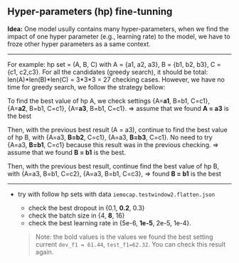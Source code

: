 ## Hyper-parameters (hp) fine-tunning 

**Idea:** One model usully contains many hyper-parameters, when we find the impact of one hyper parameter (e.g., learning rate) to the model, we have to froze other hyper parameters as a same context. 

--- 
For example: hp set = (A, B, C) with A = {a1, a2, a3}, B = {b1, b2, b3}, C = {c1, c2,c3}. For all the candidates (greedy search), it should be total: len(A)\*len(B)\*len(C) = 3\*3\*3 = 27 checking cases. However, we have no time for greedy search, we follow the strategy bellow:

To find the best value of hp A, we check  settings {A=**a1**, B=b1, C=c1}, {A=**a2**, B=b1, C=c1}, {A=**a3**, B=b1, C=c1}. => assume that we found **A = a3** is the best

Then, with the previous best result (A = a3), continue to find the best value of hp B, with {A=a3, **B=b2**, C=c1}, {A=a3, **B=b3**, C=c1}. No need to try {A=a3, **B=b1**, C=c1} because this result was in the previous checking.  => assume that we found **B = b1** is the best.

Then, with the previous best result, continue find the best value of hp B, with {A=a3, B=b1, C=c2}, {A=a3, B=b1, C=c3},  => found **B = b1** is the best

---

- try with follow hp sets with data `iemocap.testwindow2.flatten.json`
  - check the best dropout in {0.1, **0.2**, 0.3}
  - check the batch size in {4, **8**, 16}
  - check the best learning rate in {5e-6, **1e-5**, 2e-5, 1e-4}. 
  
  > Note: the bold values is the values we found the best setting current `dev_f1 = 61.44`, `test_f1=62.32`. You can check this result again.
